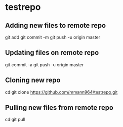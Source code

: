# testrepo

Adding new files to remote repo
-------------------------------
git add <filename>
git commit -m <comment>
git push -u origin master

Updating files on remote repo
-----------------------------
git commit -a
git push -u origin master

Cloning new repo
----------------
cd <workspace>
git clone https://github.com/mmann964/testrepo.git

Pulling new files from remote repo
----------------------------------
cd <workspace>
git pull 
